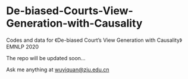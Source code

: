 # De-biased-Courts-View-Generation-with-Causality
Codes and data for 《De-biased Court’s View Generation with Causality》 EMNLP 2020

The repo will be updated soon...

Ask me anything at wuyiquan@zju.edu.cn
